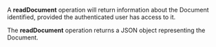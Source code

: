 A **readDocument** operation will return information about the Document identified, provided the authenticated user has access to it.

The **readDocument** operation returns a JSON object representing the Document.
